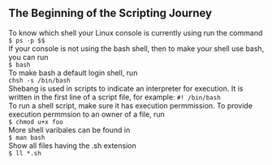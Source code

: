## The Beginning of the Scripting Journey
To know which shell your Linux console is currently using run the command  
`$ ps -p $$`  
If your console is not using the bash shell, then to make your shell use bash, you can run   
`$ bash`  
To make bash a default login shell, run  
`chsh -s /bin/bash`  
Shebang is used in scripts to indicate an interpreter for execution. It is written in the first line of a script file, for example:
`#! /bin/bash`  
To run a shell script, make sure it has execution permmission. To provide execution permmsion to an owner of a file, run  
`$ chmod u+x foo`  
More shell varibales can be found in   
`$ man bash`  
Show all files having the .sh extension  
`$ ll *.sh`   

